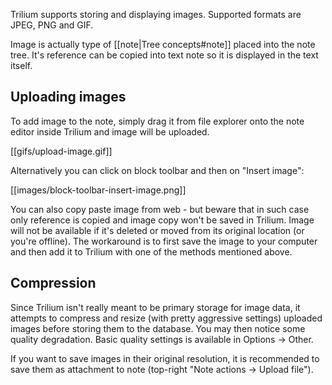 Trilium supports storing and displaying images. Supported formats are JPEG, PNG and GIF.

Image is actually type of [[note|Tree concepts#note]] placed into the note tree. It's reference can be copied into text note so it is displayed in the text itself.

## Uploading images
To add image to the note, simply drag it from file explorer onto the note editor inside Trilium and image will be uploaded.

[[gifs/upload-image.gif]]

Alternatively you can click on block toolbar and then on "Insert image":

[[images/block-toolbar-insert-image.png]]

You can also copy paste image from web - but beware that in such case only reference is copied and image copy won't be saved in Trilium. Image will not be available if it's deleted or moved from its original location (or you're offline). The workaround is to first save the image to your computer and then add it to Trilium with one of the methods mentioned above.

## Compression

Since Trilium isn't really meant to be primary storage for image data, it attempts to compress and resize (with pretty aggressive settings) uploaded images before storing them to the database. You may then notice some quality degradation. Basic quality settings is available in Options -> Other.

If you want to save images in their original resolution, it is recommended to save them as attachment to note (top-right "Note actions -> Upload file").